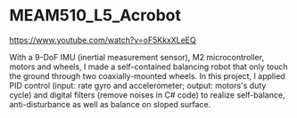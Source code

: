 # MEAM510_L5_Acrobot

https://www.youtube.com/watch?v=oF5KkxXLeEQ

With a 9-DoF IMU (inertial measurement sensor), M2 microcontroller, motors and wheels, I made a self-contained balancing robot that only touch the ground through two coaxially-mounted wheels. In this project, I applied PID control (input: rate gyro and accelerometer; output: motors's duty cycle) and digital filters (remove noises in C# code) to realize self-balance, anti-disturbance as well as balance on sloped surface.

